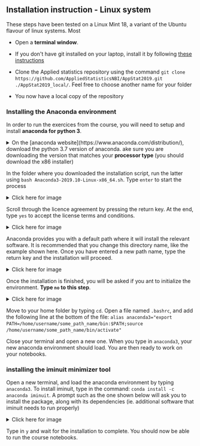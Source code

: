 ## Installation instruction - Linux system

These steps have been tested on a Linux Mint 18, a variant of the Ubuntu flavour of linux systems. Most 


* Open a __terminal window__.

* If you don't have git installed on your laptop, install it by following [these instructions](https://gist.github.com/derhuerst/1b15ff4652a867391f03#file-linux-md)

* Clone the Applied statistics repository using the command 
`git clone https://github.com/AppliedStatisticsNBI/AppStat2019.git ./AppStat2019_local/`. 
 Feel free to choose another name for your folder

* You now have a local copy of the repository

### Installing the Anaconda environment

In order to run the exercices from the course, you will need to setup and install __anaconda for python 3__. 


<details><summary>On the [anaconda website](https://www.anaconda.com/distribution/), download the python 3.7 version of anaconda. ake sure you are downloading the version that matches your <b>processor type </b> (you should download the x86 installer)</summary>
<img src="../images/anaconda_install1.png"/>
</details>

In the folder where you downloaded the installation script, run the latter using `bash Anaconda3-2019.10-Linux-x86_64.sh`. Type `enter` to start the process
<details><summary>Click here for image </summary>
<img src="../images/anaconda_install2.png"/>
</details>



Scroll through the licence agreement by pressing the return key. At the end, type `yes` to accept the license terms and conditions.
<details><summary>Click here for image </summary>
<img src="../images/anaconda_install3.png"/>
</details>


Anaconda provides you with a default path where it will install the relevant software. It is recommended that you change this directory name, like the example shown here. Once you have entered a new path name, type the return key and the installation will proceed.
<details><summary>Click here for image </summary>
<img src="../images/anaconda_install4.png"/>
</details>



Once the installation is finished, you will be asked if you ant to initialize the environment. __Type `no` to this step__.
<details><summary>Click here for image </summary>
<img src="../images/anaconda_install5.png"/>
</details>


Move to your home folder by typing `cd`. Open a file named `.bashrc`, and add the following line at the bottom of the file:
`alias anaconda3="export PATH=/home/username/some_path_name/bin:$PATH;source /home/username/some_path_name/bin/activate"`


Close your terminal and open a new one. When you type in `anaconda3`, your new anaconda environment should load. You are then ready to work on your notebooks.


### installing the iminuit minimizer tool

Open a new terminal, and load the anaconda environment by typing `anaconda3`. To install iminuit, type in the command: `conda install -c anaconda iminuit`. A prompt such as the one shown below will ask you to install the package, along with its dependencies (ie. additional software that iminuit needs to run properly)

<details><summary>Click here for image </summary>
<img src="../images/conda_install_iminuit.png"/>
</details>


Type in `y` and wait for the installation to complete. You should now be able to run the course notebooks.
